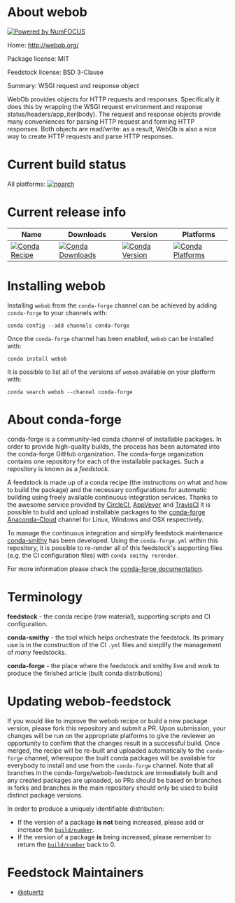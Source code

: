 About webob
===========

[![Powered by NumFOCUS](https://img.shields.io/badge/powered%20by-NumFOCUS-orange.svg?style=flat&colorA=E1523D&colorB=007D8A)](http://numfocus.org)

Home: http://webob.org/

Package license: MIT

Feedstock license: BSD 3-Clause

Summary: WSGI request and response object

WebOb provides objects for HTTP requests and responses. Specifically it
does this by wrapping the WSGI request environment and response
status/headers/app_iter(body). The request and response objects provide
many conveniences for parsing HTTP request and forming HTTP responses. Both
objects are read/write: as a result, WebOb is also a nice way to create HTTP
requests and parse HTTP responses.


Current build status
====================

All platforms:
[![noarch](https://img.shields.io/circleci/project/github/conda-forge/webob-feedstock/master.svg?label=noarch)](https://circleci.com/gh/conda-forge/webob-feedstock)

Current release info
====================

| Name | Downloads | Version | Platforms |
| --- | --- | --- | --- |
| [![Conda Recipe](https://img.shields.io/badge/recipe-webob-green.svg)](https://anaconda.org/conda-forge/webob) | [![Conda Downloads](https://img.shields.io/conda/dn/conda-forge/webob.svg)](https://anaconda.org/conda-forge/webob) | [![Conda Version](https://img.shields.io/conda/vn/conda-forge/webob.svg)](https://anaconda.org/conda-forge/webob) | [![Conda Platforms](https://img.shields.io/conda/pn/conda-forge/webob.svg)](https://anaconda.org/conda-forge/webob) |

Installing webob
================

Installing `webob` from the `conda-forge` channel can be achieved by adding `conda-forge` to your channels with:

```
conda config --add channels conda-forge
```

Once the `conda-forge` channel has been enabled, `webob` can be installed with:

```
conda install webob
```

It is possible to list all of the versions of `webob` available on your platform with:

```
conda search webob --channel conda-forge
```


About conda-forge
=================

conda-forge is a community-led conda channel of installable packages.
In order to provide high-quality builds, the process has been automated into the
conda-forge GitHub organization. The conda-forge organization contains one repository
for each of the installable packages. Such a repository is known as a *feedstock*.

A feedstock is made up of a conda recipe (the instructions on what and how to build
the package) and the necessary configurations for automatic building using freely
available continuous integration services. Thanks to the awesome service provided by
[CircleCI](https://circleci.com/), [AppVeyor](https://www.appveyor.com/)
and [TravisCI](https://travis-ci.org/) it is possible to build and upload installable
packages to the [conda-forge](https://anaconda.org/conda-forge)
[Anaconda-Cloud](https://anaconda.org/) channel for Linux, Windows and OSX respectively.

To manage the continuous integration and simplify feedstock maintenance
[conda-smithy](https://github.com/conda-forge/conda-smithy) has been developed.
Using the ``conda-forge.yml`` within this repository, it is possible to re-render all of
this feedstock's supporting files (e.g. the CI configuration files) with ``conda smithy rerender``.

For more information please check the [conda-forge documentation](https://conda-forge.org/docs/).

Terminology
===========

**feedstock** - the conda recipe (raw material), supporting scripts and CI configuration.

**conda-smithy** - the tool which helps orchestrate the feedstock.
                   Its primary use is in the construction of the CI ``.yml`` files
                   and simplify the management of *many* feedstocks.

**conda-forge** - the place where the feedstock and smithy live and work to
                  produce the finished article (built conda distributions)


Updating webob-feedstock
========================

If you would like to improve the webob recipe or build a new
package version, please fork this repository and submit a PR. Upon submission,
your changes will be run on the appropriate platforms to give the reviewer an
opportunity to confirm that the changes result in a successful build. Once
merged, the recipe will be re-built and uploaded automatically to the
`conda-forge` channel, whereupon the built conda packages will be available for
everybody to install and use from the `conda-forge` channel.
Note that all branches in the conda-forge/webob-feedstock are
immediately built and any created packages are uploaded, so PRs should be based
on branches in forks and branches in the main repository should only be used to
build distinct package versions.

In order to produce a uniquely identifiable distribution:
 * If the version of a package **is not** being increased, please add or increase
   the [``build/number``](https://conda.io/docs/user-guide/tasks/build-packages/define-metadata.html#build-number-and-string).
 * If the version of a package **is** being increased, please remember to return
   the [``build/number``](https://conda.io/docs/user-guide/tasks/build-packages/define-metadata.html#build-number-and-string)
   back to 0.

Feedstock Maintainers
=====================

* [@stuertz](https://github.com/stuertz/)


